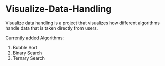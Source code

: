 # Visualize-Data-Handling 
Visualize data handling is a project that visualizes how different algorithms handle data that is taken directly from users.

Currently added Algorithms:
  1. Bubble Sort
  2. Binary Search 
  3. Ternary Search
